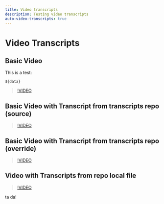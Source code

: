 ```yaml
---
title: Video transcripts
description: Testing video transcripts
auto-video-transcripts: true
---
```

# Video Transcripts

## Basic Video

This is a test:

```
${data}
```

>[!VIDEO](https://video.tv.adobe.com/v/30601)

## Basic Video with Transcript from transcripts repo (source)

>[!VIDEO](https://video.tv.adobe.com/v/30601)


## Basic Video with Transcript from transcripts repo (override)

>[!VIDEO](https://video.tv.adobe.com/v/30602)

## Video with Transcripts from repo local file

>[!VIDEO](https://video.tv.adobe.com/v/30601)

ta da!
